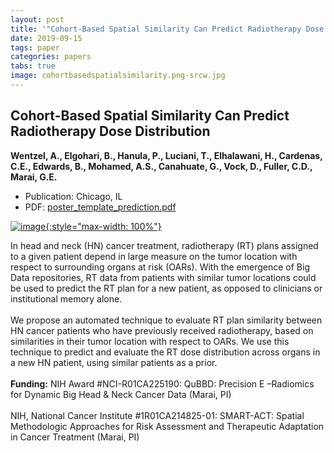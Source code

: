 ```yaml
---
layout: post
title: '"Cohort-Based Spatial Similarity Can Predict Radiotherapy Dose Distribution"'
date: 2019-09-15
tags: paper
categories: papers
tabs: true
image: cohortbasedspatialsimilarity.png-srcw.jpg
---
```


## Cohort-Based Spatial Similarity Can Predict Radiotherapy Dose Distribution
**Wentzel, A., Elgohari, B., Hanula, P., Luciani, T., Elhalawani, H., Cardenas, C.E., Edwards, B., Mohamed, A.S., Canahuate, G., Vock, D., Fuller, C.D., Marai, G.E.**
- Publication: Chicago, IL
- PDF: [poster_template_prediction.pdf](/documents/poster_template_prediction.pdf)


[![image](https://www.evl.uic.edu/output/originals/cohortbasedspatialsimilarity.png-srcw.jpg){:style="max-width: 100%"}](https://www.evl.uic.edu/output/originals/cohortbasedspatialsimilarity.png-srcw.jpg)

In head and neck (HN) cancer treatment, radiotherapy (RT) plans assigned to a given patient depend in large measure on the tumor location with respect to surrounding organs at risk (OARs). With the emergence of Big Data repositories, RT data from patients with
similar tumor locations could be used to predict the RT plan for a new patient, as opposed to clinicians or institutional memory alone.<br><br>
We propose an automated technique to evaluate RT plan similarity between HN cancer patients who have previously received radiotherapy, based on similarities in their tumor location with respect to OARs. We use this technique to predict and evaluate the RT dose distribution across organs in a new HN patient, using similar patients as a prior.<br><br>
<strong>Funding:</strong> NIH Award #NCI-R01CA225190: QuBBD: Precision E –Radiomics for Dynamic Big Head & Neck Cancer Data (Marai, PI)<br><br>
NIH, National Cancer Institute #1R01CA214825-01: SMART-ACT: Spatial Methodologic Approaches for Risk Assessment and Therapeutic Adaptation in Cancer Treatment (Marai, PI)